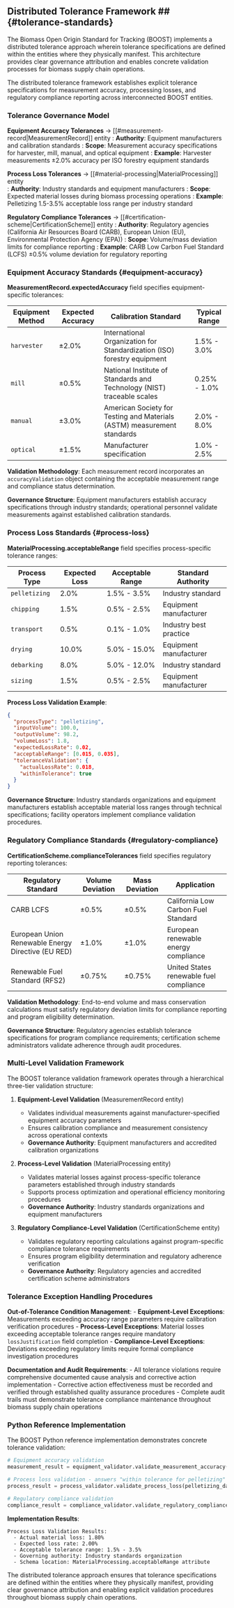 ## Distributed Tolerance Framework ## {#tolerance-standards}

The Biomass Open Origin Standard for Tracking (BOOST) implements a distributed tolerance approach wherein tolerance specifications are defined within the entities where they physically manifest. This architecture provides clear governance attribution and enables concrete validation processes for biomass supply chain operations.

The distributed tolerance framework establishes explicit tolerance specifications for measurement accuracy, processing losses, and regulatory compliance reporting across interconnected BOOST entities.

### **Tolerance Governance Model**

**Equipment Accuracy Tolerances** → [[#measurement-record|MeasurementRecord]] entity
: **Authority**: Equipment manufacturers and calibration standards
: **Scope**: Measurement accuracy specifications for harvester, mill, manual, and optical equipment
: **Example**: Harvester measurements ±2.0% accuracy per ISO forestry equipment standards

**Process Loss Tolerances** → [[#material-processing|MaterialProcessing]] entity  
: **Authority**: Industry standards and equipment manufacturers
: **Scope**: Expected material losses during biomass processing operations
: **Example**: Pelletizing 1.5-3.5% acceptable loss range per industry standard

**Regulatory Compliance Tolerances** → [[#certification-scheme|CertificationScheme]] entity
: **Authority**: Regulatory agencies (California Air Resources Board (CARB), European Union (EU), Environmental Protection Agency (EPA))
: **Scope**: Volume/mass deviation limits for compliance reporting
: **Example**: CARB Low Carbon Fuel Standard (LCFS) ±0.5% volume deviation for regulatory reporting

### **Equipment Accuracy Standards** {#equipment-accuracy}

**MeasurementRecord.expectedAccuracy** field specifies equipment-specific tolerances:

| **Equipment Method** | **Expected Accuracy** | **Calibration Standard** | **Typical Range** |
|----------------------|----------------------|---------------------------|-------------------|
| `harvester` | ±2.0% | International Organization for Standardization (ISO) forestry equipment | 1.5% - 3.0% |  
| `mill` | ±0.5% | National Institute of Standards and Technology (NIST) traceable scales | 0.25% - 1.0% |
| `manual` | ±3.0% | American Society for Testing and Materials (ASTM) measurement standards | 2.0% - 8.0% |
| `optical` | ±1.5% | Manufacturer specification | 1.0% - 2.5% |

**Validation Methodology**: Each measurement record incorporates an `accuracyValidation` object containing the acceptable measurement range and compliance status determination.

**Governance Structure**: Equipment manufacturers establish accuracy specifications through industry standards; operational personnel validate measurements against established calibration standards.

### **Process Loss Standards** {#process-loss}

**MaterialProcessing.acceptableRange** field specifies process-specific tolerance ranges:

| **Process Type** | **Expected Loss** | **Acceptable Range** | **Standard Authority** |
|------------------|-------------------|---------------------|------------------------|
| `pelletizing` | 2.0% | 1.5% - 3.5% | Industry standard |
| `chipping` | 1.5% | 0.5% - 2.5% | Equipment manufacturer |
| `transport` | 0.5% | 0.1% - 1.0% | Industry best practice |
| `drying` | 10.0% | 5.0% - 15.0% | Equipment manufacturer |
| `debarking` | 8.0% | 5.0% - 12.0% | Industry standard |
| `sizing` | 1.5% | 0.5% - 2.5% | Equipment manufacturer |

**Process Loss Validation Example**:
```json
{
  "processType": "pelletizing",
  "inputVolume": 100.0,
  "outputVolume": 98.2, 
  "volumeLoss": 1.8,
  "expectedLossRate": 0.02,
  "acceptableRange": [0.015, 0.035],
  "toleranceValidation": {
    "actualLossRate": 0.018,
    "withinTolerance": true
  }
}
```

**Governance Structure**: Industry standards organizations and equipment manufacturers establish acceptable material loss ranges through technical specifications; facility operators implement compliance validation procedures.

### **Regulatory Compliance Standards** {#regulatory-compliance}

**CertificationScheme.complianceTolerances** field specifies regulatory reporting tolerances:

| **Regulatory Standard** | **Volume Deviation** | **Mass Deviation** | **Application** |
|-------------------------|---------------------|-------------------|------------------|
| CARB LCFS | ±0.5% | ±0.5% | California Low Carbon Fuel Standard |
| European Union Renewable Energy Directive (EU RED) | ±1.0% | ±1.0% | European renewable energy compliance |
| Renewable Fuel Standard (RFS2) | ±0.75% | ±0.75% | United States renewable fuel compliance |

**Validation Methodology**: End-to-end volume and mass conservation calculations must satisfy regulatory deviation limits for compliance reporting and program eligibility determination.

**Governance Structure**: Regulatory agencies establish tolerance specifications for program compliance requirements; certification scheme administrators validate adherence through audit procedures.

### **Multi-Level Validation Framework**

The BOOST tolerance validation framework operates through a hierarchical three-tier validation structure:

1. **Equipment-Level Validation** (MeasurementRecord entity)
    - Validates individual measurements against manufacturer-specified equipment accuracy parameters
    - Ensures calibration compliance and measurement consistency across operational contexts
    - **Governance Authority**: Equipment manufacturers and accredited calibration organizations

2. **Process-Level Validation** (MaterialProcessing entity)  
    - Validates material losses against process-specific tolerance parameters established through industry standards
    - Supports process optimization and operational efficiency monitoring procedures
    - **Governance Authority**: Industry standards organizations and equipment manufacturers

3. **Regulatory Compliance-Level Validation** (CertificationScheme entity)
    - Validates regulatory reporting calculations against program-specific compliance tolerance requirements
    - Ensures program eligibility determination and regulatory adherence verification  
    - **Governance Authority**: Regulatory agencies and accredited certification scheme administrators

### **Tolerance Exception Handling Procedures**

**Out-of-Tolerance Condition Management**:
    - **Equipment-Level Exceptions**: Measurements exceeding accuracy range parameters require calibration verification procedures
    - **Process-Level Exceptions**: Material losses exceeding acceptable tolerance ranges require mandatory `lossJustification` field completion
    - **Compliance-Level Exceptions**: Deviations exceeding regulatory limits require formal compliance investigation procedures

**Documentation and Audit Requirements**:
    - All tolerance violations require comprehensive documented cause analysis and corrective action implementation
    - Corrective action effectiveness must be recorded and verified through established quality assurance procedures
    - Complete audit trails must demonstrate tolerance compliance maintenance throughout biomass supply chain operations

### **Python Reference Implementation**

The BOOST Python reference implementation demonstrates concrete tolerance validation:

```python
# Equipment accuracy validation
measurement_result = equipment_validator.validate_measurement_accuracy(measurement_data)

# Process loss validation - answers "within tolerance for pelletizing"  
process_result = process_validator.validate_process_loss(pelletizing_data)

# Regulatory compliance validation
compliance_result = compliance_validator.validate_regulatory_compliance(cert_data)
```

**Implementation Results**:
```
Process Loss Validation Results:
  - Actual material loss: 1.80%
  - Expected loss rate: 2.00%  
  - Acceptable tolerance range: 1.5% - 3.5%
  - Governing authority: Industry standards organization
  - Schema location: MaterialProcessing.acceptableRange attribute
```

The distributed tolerance approach ensures that tolerance specifications are defined within the entities where they physically manifest, providing clear governance attribution and enabling explicit validation procedures throughout biomass supply chain operations.